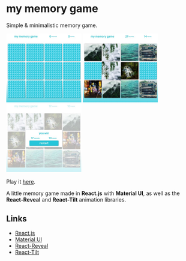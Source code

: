 # my memory game

Simple & minimalistic memory game.

<img src="./screenshots/1.jpg" alt="Screenshot 1" width="200"/> <img src="./screenshots/2.jpg" alt="Screenshot 2" width="200"/> <img src="./screenshots/3.jpg" alt="Screenshot 3" width="200"/>

Play it [here](https://mathiasfontain.at/memorygame).

A little memory game made in **React.js** with **Material UI**, as well as the **React-Reveal** and **React-Tilt** animation libraries.

## Links

* [React.js](https://reactjs.org/)
* [Material UI](https://material-ui.com/)
* [React-Reveal](https://www.react-reveal.com/)
* [React-Tilt](https://www.npmjs.com/package/react-tilt)
